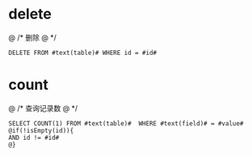 delete
===
@ /*
    删除
@ */

    DELETE FROM #text(table)# WHERE id = #id#


count
===
@ /*
    查询记录数
@ */

    SELECT COUNT(1) FROM #text(table)#  WHERE #text(field)# = #value# 
    @if(!isEmpty(id)){
    AND id != #id#
    @}







